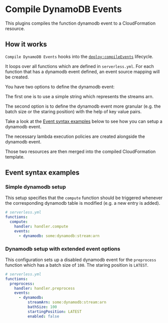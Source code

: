 # Compile DynamoDB Events

This plugins compiles the function dynamodb event to a CloudFormation resource.

## How it works

`Compile DynamoDB Events` hooks into the [`deploy:compileEvents`](/lib/plugins/deploy) lifecycle.

It loops over all functions which are defined in `serverless.yml`. For each function that has a dynamodb event defined,
an event source mapping will be created.

You have two options to define the dynamodb event:

The first one is to use a simple string which represents the streams arn.

The second option is to define the dynamodb event more granular (e.g. the batch size or the staring position) with the help of
key value pairs.

Take a look at the [Event syntax examples](#event-syntax-examples) below to see how you can setup a dynamodb event.

The necessary lambda execution policies are created alongside the dynamodb event.

Those two resources are then merged into the compiled CloudFormation template.

## Event syntax examples

### Simple dynamodb setup

This setup specifies that the `compute` function should be triggered whenever the corresponding dynamodb table is modified (e.g. a new entry is added).

```yml
# serverless.yml
functions:
  compute:
    handler: handler.compute
    events:
      - dynamodb: some:dynamodb:stream:arn
```

### Dynamodb setup with extended event options

This configuration sets up a disabled dynamodb event for the `preprocess` function which has a batch size of `100`. The staring position is
`LATEST`.

```yml
# serverless.yml
functions:
  preprocess:
    handler: handler.preprocess
    events:
      - dynamodb:
          streamArn: some:dynamodb:stream:arn
          bathSize: 100
          startingPosition: LATEST
          enabled: false
```
